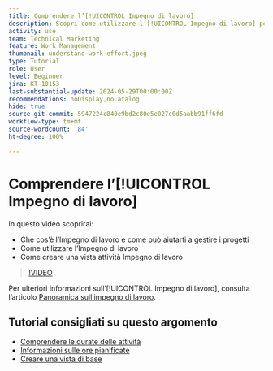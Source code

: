 ```yaml
---
title: Comprendere l’[!UICONTROL Impegno di lavoro]
description: Scopri come utilizzare l’[!UICONTROL Impegno di lavoro] per ottenere una stima rapida delle ore pianificate nella timeline del progetto.
activity: use
team: Technical Marketing
feature: Work Management
thumbnail: understand-work-effort.jpeg
type: Tutorial
role: User
level: Beginner
jira: KT-10153
last-substantial-update: 2024-05-29T00:00:00Z
recommendations: noDisplay,noCatalog
hide: true
source-git-commit: 5947224c840e9bd2c80e5e027e0d5aabb91ff6fd
workflow-type: tm+mt
source-wordcount: '84'
ht-degree: 100%

---
```


# Comprendere l’[!UICONTROL Impegno di lavoro]

In questo video scoprirai:

* Che cos’è l’Impegno di lavoro e come può aiutarti a gestire i progetti
* Come utilizzare l’Impegno di lavoro
* Come creare una vista attività Impegno di lavoro

>[!VIDEO](https://video.tv.adobe.com/v/3429446/?quality=12&learn=on)

Per ulteriori informazioni sull’[!UICONTROL Impegno di lavoro], consulta l’articolo [Panoramica sull’impegno di lavoro](https://experienceleague.adobe.com/docs/workfront/using/manage-work/tasks/task-information/work-effort.html?lang=it).

## Tutorial consigliati su questo argomento

* [Comprendere le durate delle attività](/help/manage-work/tasks/understand-task-durations.md)
* [Informazioni sulle ore pianificate](/help/manage-work/tasks/understand-planned-hours.md)
* [Creare una vista di base](/help/reporting/basic-reporting/create-a-basic-view.md)
